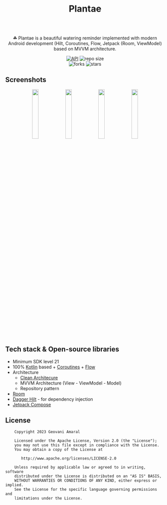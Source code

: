 <h1 align="center">Plantae</h1><br/>
<br/>
<p align="center">  
☘ Plantae is a beautiful watering reminder implemented with modern Android development (Hilt, Coroutines, Flow, Jetpack (Room, ViewModel) based on MVVM architecture.
</p>

<p align="center">
  <a href="https://android-arsenal.com/api?level=21"><img alt="API" src="https://img.shields.io/badge/API-21%2B-brightgreen.svg?style=flat"/></a>
  <img alt="repo size" src="https://img.shields.io/github/repo-size/iamageo/Plantae"/>
  <br/>
    <img alt="forks" src="https://img.shields.io/github/forks/iamageo/Plantae?style=social"/>
    <img alt="stars" src="https://img.shields.io/github/stars/iamageo/Plantae?style=social"/>
</p>

## Screenshots
<p align="center">
<img src="" width="20%"/>
<img src="" width="20%"/>
<img src="" width="20%"/>
<img src="" width="20%"/>
</p>

## Tech stack & Open-source libraries
- Minimum SDK level 21
- 100% [Kotlin](https://kotlinlang.org/) based + [Coroutines](https://github.com/Kotlin/kotlinx.coroutines) + [Flow](https://developer.android.com/kotlin/flow)
- Architecture
  - [Clean Architecure](https://developer.android.com/jetpack/guide) 
  - MVVM Architecture (View - ViewModel - Model)
  - Repository pattern
- [Room](https://developer.android.com/training/data-storage/room)
- [Dagger Hilt](https://dagger.dev/hilt/) - for dependency injection
- [Jetpack Compose](https://developer.android.com/jetpack/compose?hl=pt-br)

## License
```
    Copyright 2023 Geovani Amaral

    Licensed under the Apache License, Version 2.0 (the "License");
    you may not use this file except in compliance with the License.
    You may obtain a copy of the License at

       http://www.apache.org/licenses/LICENSE-2.0

    Unless required by applicable law or agreed to in writing, software
    distributed under the License is distributed on an "AS IS" BASIS,
    WITHOUT WARRANTIES OR CONDITIONS OF ANY KIND, either express or implied.
    See the License for the specific language governing permissions and
    limitations under the License.

```
